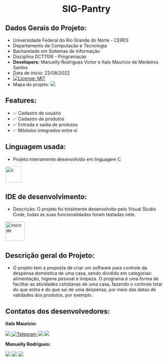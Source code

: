 
<h1 align="center"> SIG-Pantry </h1>


## Dados Gerais do Projeto:

* Universidade Federal do Rio Grande do Norte - CERES
* Departamento de Computação e Tecnologia
* Bacharelado em Sistemas de Informação
* Disciplina DCT1106 - Programação
* **Developers:** Manuelly Rodrigues Victor e Italo Mauricio de Medeiros Santos
* Data de início: 22/08/2022
* [![License: MIT](https://img.shields.io/badge/License-MIT-yellow.svg)](https://opensource.org/licenses/MIT)
* Mapa do projeto: [<img src = "https://img.shields.io/badge/Markdown-000000?style=for-the-badge&logo=markdown&logoColor=white">](https://lucid.app/lucidspark/7d84f0d0-6cfb-4ea6-854d-4170548f1c4f/edit?viewport_loc=1580%2C-216%2C3317%2C1517%2C0_0&invitationId=inv_053ecda9-f413-486d-9977-2ccd2db5a81d#)

## Features:

- ✅ Cadastro de usuário
- ✅ Cadastro de produtos
- ✅ Entrada e saída de produtos
- ✅ Módulos integrados entre si


## Linguagem usada:  

* Projeto inteiramente desenvolvido em linguagem C

<img src="https://cdn.jsdelivr.net/gh/devicons/devicon/icons/c/c-plain.svg" title="c" alt="c" width="50" height="50"/>&nbsp;

## IDE de desenvolvimento:

* Descrição: O projeto foi totalmente desenvolvido pelo Visual Studio Code, todas as suas funcionalidades foram testadas nele.

<img src="https://cdn.jsdelivr.net/gh/devicons/devicon/icons/vscode/vscode-original-wordmark.svg" title="vscode" alt="vscode" width="60" height="60"/>&nbsp;


## Descrição geral do Projeto:

* O projeto tem a proposta de criar um software para controle da despensa doméstica de uma casa, sendo dividido em categorias: alimentação, higiene pessoal e limpeza. O programa é uma forma de facilitar as atividades cotidianas de uma casa, fazendo o controle total do que entra e do que sai de uma despensa, por meio das datas de validades dos produtos, por exemplo.


## Contatos dos desenvolvedores:
**Italo Maurício:**

[<img src = "https://img.shields.io/badge/instagram-%23E4405F.svg?&style=for-the-badge&logo=instagram&logoColor=white">](https://www.instagram.com/italomauricio1/)<a id="telegram" href="https://t.me/italomauricio1" target="_blank"> ![Telegram](https://img.shields.io/static/v1?style=for-the-badge&message=Telegram&color=26A5E4&logo=Telegram&logoColor=FFFFFF&label=) </a>[<img src="https://img.shields.io/badge/linkedin-%230077B5.svg?&style=for-the-badge&logo=linkedin&logoColor=white" />](https://www.linkedin.com/in/italo-mauricio-26b76b15a/) <a href = "mailto:italomauricio98@gmail.com"><img src="https://img.shields.io/badge/Gmail-D14836?style=for-the-badge&logo=gmail&logoColor=white" target="_blank"></a>

**Manuelly Rodrigues:**

[<img src = "https://img.shields.io/badge/instagram-%23E4405F.svg?&style=for-the-badge&logo=instagram&logoColor=white">](https://www.instagram.com/manuelly___/) [<img src="https://img.shields.io/badge/linkedin-%230077B5.svg?&style=for-the-badge&logo=linkedin&logoColor=white" />](https://www.linkedin.com/in/imanuelly-rodrigues-5037b6239/) <a href = "mailto:manuellyvictor2000@gmail.com"><img src="https://img.shields.io/badge/Gmail-D14836?style=for-the-badge&logo=gmail&logoColor=white" target="_blank"></a>
